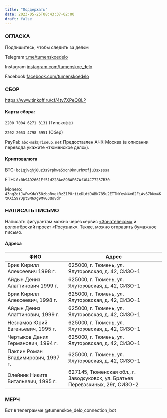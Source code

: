 ```yaml
---
title: "Поддержать"
date: 2023-05-25T08:43:37+02:00
draft: false
---
```


### ОГЛАСКА

Подпишитесь, чтобы следить за делом

Telegram [t.me/tumenskoedelo](t.me/tumenskoedelo)

Instagram [instagram.com/tumenskoe_delo](instagram.com/tumenskoe_delo)

Facebook [facebook.com/tumenskoedelo](facebook.com/tumenskoedelo)

### СБОР

https://www.tinkoff.ru/cf/4tv7XPeQQLP

#### Карты сбора:

`2200 7004 6271 3131` (Тинькофф)

`2202 2053 4798 5951` (Сбер)

PayPal: `abc-msk@riseup.net` Предоставлен АЧК-Москва (в описании перевода укажите «тюменское дело»).

#### Криптовалюта

BTC: `bc1qjvqhj6uz3s9rphwe5xqn0knurh9xfju3sxsssa`

ETH: `0x0b9AD2661Ef51d228Ae898AF67Af304C77257B30`

Monero: `43nq2oiJwPwKdaY58zboRvekRzZ1PUriieDLdtDWBK785u2ETTNYevN4x62FiAv67kKm4KtKXiS9YDptSM6Xg9MvG3QovdY`

### НАПИСАТЬ ПИСЬМО

Написать фигурантам можно через сервис [«Зонателеком»](https://www.zonatelecom.ru/services/letter/payments-letter) и волонтёрский проект [«Росузник»](https://rosuznik.org/). Также, можно отправить бумажное письмо.

#### Адреса

| ФИО | Адрес |
| -- | -- |
| Брик Кирилл Алексеевич 1998 г. | 625000, г. Тюмень, ул. Ялуторовская, д. 42, СИЗО-1 |
| Айдын Дениз Алаттинович 1999 г. | 625000, г. Тюмень, ул. Ялуторовская, д. 42, СИЗО-1 |
| Брик Кирилл Алексеевич, 1998 г. | 625000, г. Тюмень, ул. Ялуторовская, д. 42, СИЗО-1 |
| Айдын Дениз Алаттинович, 1999 г. | 625000, г. Тюмень, ул. Ялуторовская, д. 42, СИЗО-1 |
| Незнамов Юрий Евгеньевич, 1995 г. | 625000, г. Тюмень, ул. Ялуторовская, д. 42, СИЗО-1 |
| Чертыков Данил Германович, 1994 г. | 625000, г. Тюмень, ул. Ялуторовская, д. 42, СИЗО-1 |
| Паклин Роман Владимирович, 1997 г. | 625000, г. Тюмень, ул. Ялуторовская, д. 42, СИЗО-1 |
| Олейник Никита Витальевич, 1995 г. | 627145, Тюменская обл., г. Заводоуковск, ул. Братьев Перевозкиных, 29г, СИЗО-2 |


### МЕРЧ

Бот в телеграмме @tumenskoe_delo_connection_bot